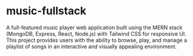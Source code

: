 # music-fullstack
A full-featured music player web application built using the MERN stack (MongoDB, Express, React, Node.js) with Tailwind CSS for responsive UI. This project provides users with the ability to browse, play, and manage a playlist of songs in an interactive and visually appealing environment.
